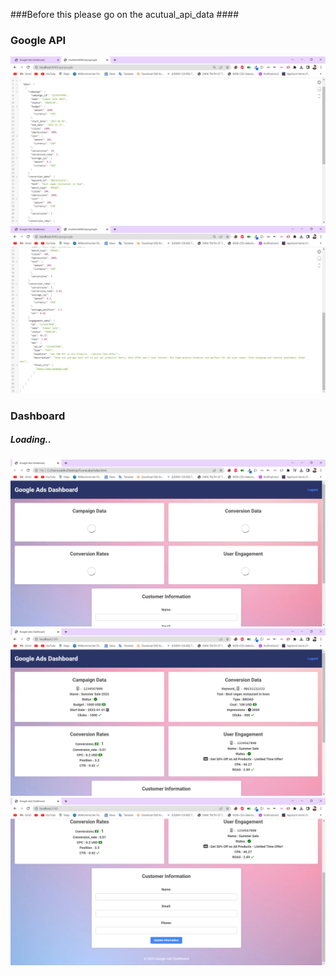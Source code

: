 ###Before this please go on the acutual_api_data ####

<h3>Google API</h3>

<img src="./images/first.png"/>
<img src="./images/second.png">

<h3>Dashboard</h3>

<h5>Loading..</h5>
<img src="./images/dashboard.png"/>
<img src="./images/dashboard1.png"/>
<img src="./images/dashboard2.png"/>
